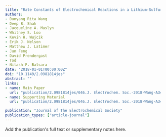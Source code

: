 ```yaml
---
title: "Rate Constants of Electrochemical Reactions in a Lithium-Sulfur Cell Determined by Operando X-ray Absorption Spectroscopy"
authors:
- Dunyang Rita Wang
- Deep B. Shah
- Jacqueline A. Maslyn
- Whitney S. Loo
- Kevin H. Wujcik
- Erik J. Nelson
- Matthew J. Latimer
- Jun Feng
- David Prendergast
- Tod
- Nitash P. Balsara
date: "2018-01-01T00:00:00Z"
doi: "10.1149/2.0981814jes"
abstract: ""
links:
- name: Main Paper
  url: "publication/2.0981814jes/046.J. Electrochem. Soc.-2018-Wang-A3487-95.pdf" 
- name: Supporting Material
  url: "publication/2.0981814jes/046.J. Electrochem. Soc.-2018-Wang-A3487-95-SI.pdf" 

publication: "Journal of The Electrochemical Society"
publication_types: ["article-journal"]
---
```


Add the publication's full text or supplementary notes here.
